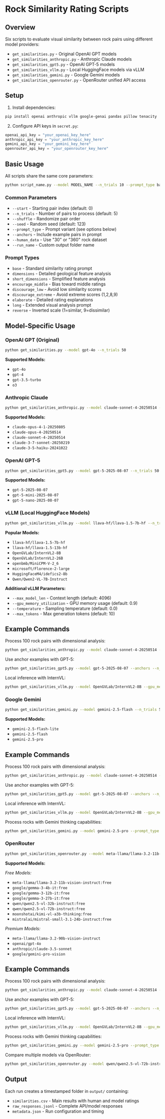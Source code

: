 # Rock Similarity Rating Scripts

## Overview

Six scripts to evaluate visual similarity between rock pairs using different model providers:

- `get_similarities.py` - Original OpenAI GPT models
- `get_similarities_anthropic.py` - Anthropic Claude models  
- `get_similarities_gpt5.py` - OpenAI GPT-5 models
- `get_similarities_vllm.py` - Local HuggingFace models via vLLM
- `get_similarities_gemini.py` - Google Gemini models
- `get_similarities_openrouter.py` - OpenRouter unified API access

## Setup

1. Install dependencies:
```bash
pip install openai anthropic vllm google-genai pandas pillow tenacity
```

2. Configure API keys in `secret.py`:
```python
openai_api_key = "your_openai_key_here"
anthropic_api_key = "your_anthropic_key_here"
gemini_api_key = "your_gemini_key_here"
openrouter_api_key = "your_openrouter_key_here"
```

## Basic Usage

All scripts share the same core parameters:

```bash
python script_name.py --model MODEL_NAME --n_trials 10 --prompt_type base
```

### Common Parameters

- `--start` - Starting pair index (default: 0)
- `--n_trials` - Number of pairs to process (default: 5)
- `--shuffle` - Randomize pair order
- `--seed` - Random seed (default: 123)
- `--prompt_type` - Prompt variant (see options below)
- `--anchors` - Include example pairs in prompt
- `--human_data` - Use "30" or "360" rock dataset
- `--run_name` - Custom output folder name

### Prompt Types

- `base` - Standard similarity rating prompt
- `dimensions` - Detailed geological feature analysis
- `short_dimensions` - Simplified feature analysis
- `encourage_middle` - Bias toward middle ratings
- `discourage_low` - Avoid low similarity scores
- `discourage_extreme` - Avoid extreme scores (1,2,8,9)
- `elaborate` - Detailed rating explanations
- `long` - Extended visual analysis prompt
- `reverse` - Inverted scale (1=similar, 9=dissimilar)

## Model-Specific Usage

### OpenAI GPT (Original)
```bash
python get_similarities.py --model gpt-4o --n_trials 50
```

**Supported Models:**
- `gpt-4o`
- `gpt-4`
- `gpt-3.5-turbo`
- `o3`

### Anthropic Claude
```bash
python get_similarities_anthropic.py --model claude-sonnet-4-20250514 --n_trials 50
```

**Supported Models:**
- `claude-opus-4-1-20250805`
- `claude-opus-4-20250514`
- `claude-sonnet-4-20250514`
- `claude-3-7-sonnet-20250219`
- `claude-3-5-haiku-20241022`

### OpenAI GPT-5
```bash
python get_similarities_gpt5.py --model gpt-5-2025-08-07 --n_trials 50
```

**Supported Models:**
- `gpt-5-2025-08-07`
- `gpt-5-mini-2025-08-07`
- `gpt-5-nano-2025-08-07`

### vLLM (Local HuggingFace Models)
```bash
python get_similarities_vllm.py --model llava-hf/llava-1.5-7b-hf --n_trials 50
```

**Popular Models:**
- `llava-hf/llava-1.5-7b-hf`
- `llava-hf/llava-1.5-13b-hf`
- `OpenGVLab/InternVL2-8B`
- `OpenGVLab/InternVL2-26B`
- `openbmb/MiniCPM-V-2_6`
- `microsoft/Florence-2-large`
- `HuggingFaceM4/idefics2-8b`
- `Qwen/Qwen2-VL-7B-Instruct`

**Additional vLLM Parameters:**
- `--max_model_len` - Context length (default: 4096)
- `--gpu_memory_utilization` - GPU memory usage (default: 0.9)
- `--temperature` - Sampling temperature (default: 0.0)
- `--max_tokens` - Max generation tokens (default: 10)

## Example Commands

Process 100 rock pairs with dimensional analysis:
```bash
python get_similarities_anthropic.py --model claude-sonnet-4-20250514 --prompt_type dimensions --n_trials 100 --shuffle --run_name claude_dimensions_run
```

Use anchor examples with GPT-5:
```bash
python get_similarities_gpt5.py --model gpt-5-2025-08-07 --anchors --n_trials 200 --human_data 360
```

Local inference with InternVL:
```bash
python get_similarities_vllm.py --model OpenGVLab/InternVL2-8B --gpu_memory_utilization 0.8 --n_trials 50
```

### Google Gemini
```bash
python get_similarities_gemini.py --model gemini-2.5-flash --n_trials 50
```

**Supported Models:**
- `gemini-2.5-flash-lite`
- `gemini-2.5-flash`
- `gemini-2.5-pro`

## Example Commands

Process 100 rock pairs with dimensional analysis:
```bash
python get_similarities_anthropic.py --model claude-sonnet-4-20250514 --prompt_type dimensions --n_trials 100 --shuffle --run_name claude_dimensions_run
```

Use anchor examples with GPT-5:
```bash
python get_similarities_gpt5.py --model gpt-5-2025-08-07 --anchors --n_trials 200 --human_data 360
```

Local inference with InternVL:
```bash
python get_similarities_vllm.py --model OpenGVLab/InternVL2-8B --gpu_memory_utilization 0.8 --n_trials 50
```

Process rocks with Gemini thinking capabilities:
```bash
python get_similarities_gemini.py --model gemini-2.5-pro --prompt_type dimensions --anchors --n_trials 100
```

### OpenRouter
```bash
python get_similarities_openrouter.py --model meta-llama/llama-3.2-11b-vision-instruct:free --n_trials 50
```

**Supported Models:**

*Free Models:*
- `meta-llama/llama-3.2-11b-vision-instruct:free`
- `google/gemma-3-4b-it:free`
- `google/gemma-3-12b-it:free`
- `google/gemma-3-27b-it:free`
- `qwen/qwen2.5-vl-32b-instruct:free`
- `qwen/qwen2.5-vl-72b-instruct:free`
- `moonshotai/kimi-vl-a3b-thinking:free`
- `mistralai/mistral-small-3.1-24b-instruct:free`

*Premium Models:*
- `meta-llama/llama-3.2-90b-vision-instruct`
- `openai/gpt-4o`
- `anthropic/claude-3.5-sonnet`
- `google/gemini-pro-vision`

## Example Commands

Process 100 rock pairs with dimensional analysis:
```bash
python get_similarities_anthropic.py --model claude-sonnet-4-20250514 --prompt_type dimensions --n_trials 100 --shuffle --run_name claude_dimensions_run
```

Use anchor examples with GPT-5:
```bash
python get_similarities_gpt5.py --model gpt-5-2025-08-07 --anchors --n_trials 200 --human_data 360
```

Local inference with InternVL:
```bash
python get_similarities_vllm.py --model OpenGVLab/InternVL2-8B --gpu_memory_utilization 0.8 --n_trials 50
```

Process rocks with Gemini thinking capabilities:
```bash
python get_similarities_gemini.py --model gemini-2.5-pro --prompt_type dimensions --anchors --n_trials 100
```

Compare multiple models via OpenRouter:
```bash
python get_similarities_openrouter.py --model qwen/qwen2.5-vl-72b-instruct:free --prompt_type dimensions --anchors --n_trials 100
```

## Output

Each run creates a timestamped folder in `output/` containing:
- `similarities.csv` - Main results with human and model ratings
- `raw_responses.jsonl` - Complete API/model responses
- `metadata.json` - Run configuration and timing